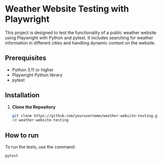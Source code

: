 # Weather Website Testing with Playwright

This project is designed to test the functionality of a public weather website using Playwright with Python and pytest. It includes searching for weather information in different cities and handling dynamic content on the website.

## Prerequisites

- Python 3.11 or higher
- Playwright Python library
- pytest

## Installation

1. **Clone the Repository**

   ```bash
   git clone https://github.com/yourusername/weather-website-testing.git
   cd weather-website-testing

## How to run
To run the tests, use the command:

`pytest`